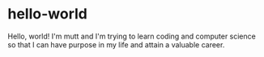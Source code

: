 # hello-world

Hello, world! I'm mutt and I'm trying to learn coding and computer science so that I can have purpose in my life and attain a valuable career. 
